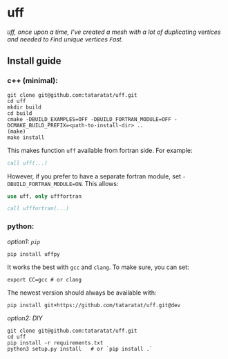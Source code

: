 # uff
_`U`ff, once upon a time, I've created a mesh with a lot of duplicating vertices and needed to `F`ind unique vertices `F`ast._

## Install guide
### c++ (minimal):
```
git clone git@github.com:tataratat/uff.git
cd uff
mkdir build
cd build
cmake -DBUILD_EXAMPLES=OFF -DBUILD_FORTRAN_MODULE=OFF -DCMAKE_BUILD_PREFIX=<path-to-install-dir> ..
(make)
make install
```
This makes function `uff` available from fortran side. For example:
```fortran
call uff(...)
```
However, if you prefer to have a separate fortran module, set `-DBUILD_FORTRAN_MODULE=ON`. This allows:
```fortran
use uff, only ufffortran

call ufffortran(...)
```

### python:
_option1: `pip`_
```
pip install uffpy
```
It works the best with `gcc` and `clang`. To make sure, you can set:
```
export CC=gcc # or clang
```
The newest version should always be available with:
```
pip install git+https://github.com/tataratat/uff.git@dev
```

_option2: DIY_
```
git clone git@github.com:tataratat/uff.git
cd uff
pip install -r requirements.txt
python3 setup.py install   # or `pip install .`
```
